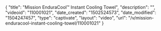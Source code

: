 {
    "title": "Mission EnduraCool&trade; Instant Cooling Towel",
    "description": "",
    "videoid": "110001021",
    "date_created": "1502524573",
    "date_modified": "1504247457",
    "type": "captivate",
    "layout": "video",
    "url": "\/v\/mission-enduracool-instant-cooling-towel\/110001021"
}
